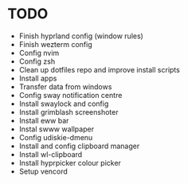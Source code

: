 # TODO

- Finish hyprland config (window rules)
- Finish wezterm config
- Config nvim
- Config zsh
- Clean up dotfiles repo and improve install scripts
- Install apps
- Transfer data from windows
- Config sway notification centre
- Install swaylock and config
- Install grimblash screenshoter
- Install eww bar
- Instal swww wallpaper
- Config udiskie-dmenu
- Install and config clipboard manager
- Install wl-clipboard
- Install hyprpicker colour picker
- Setup vencord
